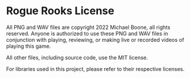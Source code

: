 # Rogue Rooks License

All PNG and WAV files are copyright 2022 Michael Boone, all rights reserved.
Anyone is authorized to use these PNG and WAV files in conjunction with playing,
reviewing, or making live or recorded videos of playing this game.

All other files, including source code, use the MIT license.

For libraries used in this project, please refer to their respective licenses.
